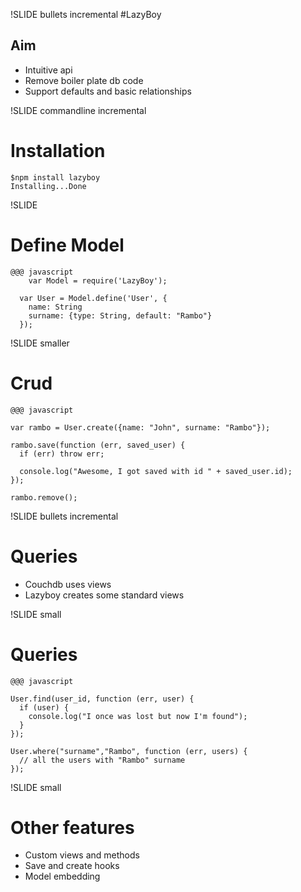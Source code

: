 !SLIDE bullets incremental
#LazyBoy
## Aim
* Intuitive api
* Remove boiler plate db code
* Support defaults and basic relationships

!SLIDE commandline incremental
# Installation 
    $npm install lazyboy
    Installing...Done

!SLIDE 
# Define Model
    @@@ javascript 
        var Model = require('LazyBoy');
      
      var User = Model.define('User', {
        name: String
        surname: {type: String, default: "Rambo"}
      });

!SLIDE smaller
# Crud
  
    @@@ javascript

    var rambo = User.create({name: "John", surname: "Rambo"});

    rambo.save(function (err, saved_user) {
      if (err) throw err;

      console.log("Awesome, I got saved with id " + saved_user.id);
    });

    rambo.remove();

!SLIDE bullets incremental
# Queries
* Couchdb uses views
* Lazyboy creates some standard views

!SLIDE small
# Queries

    @@@ javascript

    User.find(user_id, function (err, user) {
      if (user) {
        console.log("I once was lost but now I'm found");
      }
    });

    User.where("surname","Rambo", function (err, users) {
      // all the users with "Rambo" surname
    });

!SLIDE small
# Other features
 * Custom views and methods
 * Save and create hooks
 * Model embedding



